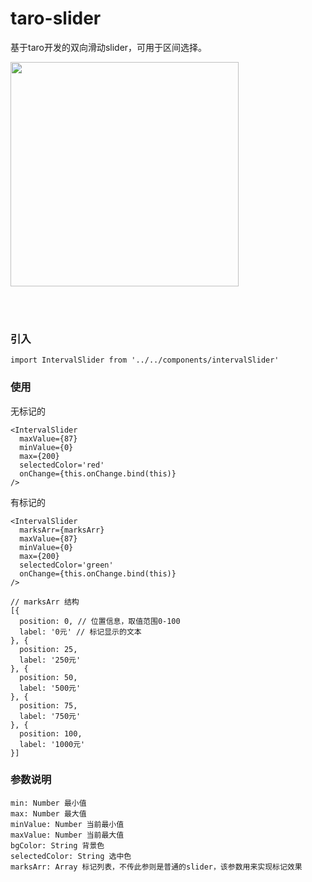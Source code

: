 # taro-slider
基于taro开发的双向滑动slider，可用于区间选择。

<img src="https://fileserver.paat.com/db4/db4eba319dedf1bb2d3b5381eab4697c.png" width="365" height="359">

<br><br>

### 引入
```
import IntervalSlider from '../../components/intervalSlider'
```

### 使用
无标记的
```
<IntervalSlider
  maxValue={87}
  minValue={0}
  max={200}
  selectedColor='red'
  onChange={this.onChange.bind(this)}
/>
```

有标记的
```
<IntervalSlider
  marksArr={marksArr}
  maxValue={87}
  minValue={0}
  max={200}
  selectedColor='green'
  onChange={this.onChange.bind(this)}
/>

// marksArr 结构
[{
  position: 0, // 位置信息，取值范围0-100
  label: '0元' // 标记显示的文本
}, {
  position: 25,
  label: '250元'
}, {
  position: 50,
  label: '500元'
}, {
  position: 75,
  label: '750元'
}, {
  position: 100,
  label: '1000元'
}]
```

### 参数说明
```
min: Number 最小值
max: Number 最大值
minValue: Number 当前最小值
maxValue: Number 当前最大值
bgColor: String 背景色
selectedColor: String 选中色
marksArr: Array 标记列表，不传此参则是普通的slider，该参数用来实现标记效果
```
